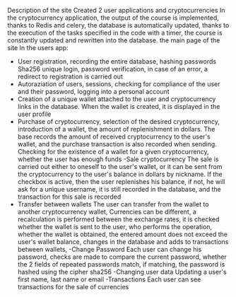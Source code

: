 Description of the site
Created 2 user applications and cryptocurrencies
In the cryptocurrency application, the output of the course is implemented, thanks to Redis and celery, the database is automatically updated, thanks to the execution of the tasks specified in the code with a timer, the course is constantly updated and rewritten into the database.
 the main page of the site
In the users app:
- User registration, recording the entire database, hashing passwords Sha256 unique login, password verification, in case of an error, a redirect to registration is carried out
- Autoraziation of users, sessions, checking for compliance of the user and their password, logging into a personal account
- Creation of a unique wallet attached to the user and cryptocurrency links in the database.
When the wallet is created, it is displayed in the user profile
- Purchase of cryptocurrency, selection of the desired cryptocurrency, introduction of a wallet, the amount of replenishment in dollars. The base records the amount of received cryptocurrency to the user's wallet, and the purchase transaction is also recorded when sending.
Checking for the existence of a wallet for a given cryptocurrency, whether the user has enough funds
-Sale cryptocurrency
The sale is carried out either to oneself to the user's wallet, or it can be sent from the cryptocurrency to the user's balance in dollars by nickname.
If the checkbox is active, then the user replenishes his balance, if not, he will ask for a unique username, it is still recorded in the database, and the transaction for this sale is recorded
- Transfer between wallets
The user can transfer from the wallet to another cryptocurrency wallet, Currencies can be different, a recalculation is performed between the exchange rates, it is checked whether the wallet is sent to the user, who performs the operation, whether the wallet is obtained, the entered amount does not exceed the user's wallet balance, changes in the database and adds to transactions between wallets,
-Change Password
Each user can change his password, checks are made to compare the current password, whether the 2 fields of repeated passwords match, if matching, the password is hashed using the cipher sha256
-Changing user data
Updating a user's first name, last name or email
-Transactions
Each user can see transactions for the sale of currencies 
